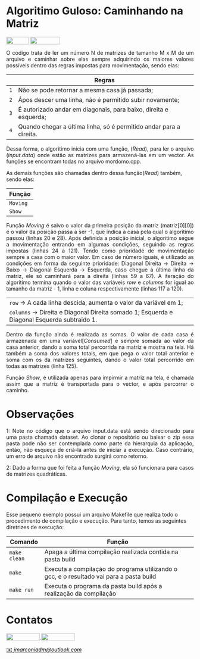 # Algoritimo Guloso: Caminhando na Matriz

<div style="display: inline-block;">    
<img align="center" height="20px" width="60px" src="https://img.shields.io/badge/C%2B%2B-00599C?style=for-the-badge&logo=c%2B%2B&logoColor=white"/> 
<img align="center" height="20px" width="80px" src="https://img.shields.io/badge/Made%20for-VSCode-1f425f.svg"/> 
</a> 
</div>

<p> </p>
<p> </p>


<p align="justify">
O código trata de ler um número N de matrizes de tamanho M x M de um arquivo e caminhar sobre elas sempre adquirindo os maiores valores possíveis dentro das regras impostas para movimentação, sendo elas:


|                        |  Regras                                                                                           |
| -----------------------| ------------------------------------------------------------------------------------------------- |
|  `1`                   | Não se pode retornar a mesma casa já passada;                                                     |
|  `2`                   | Ápos descer uma linha, não é permitido subir novamente;                                           |
|  `3`                   | É autorizado andar em diagonais, para baixo, direita e esquerda;                                  |
|  `4`                   | Quando chegar a última linha, só é permitido andar para a direita.                                |

<p> </p>

<p> </p>

<p align="justify">
Dessa forma, o algoritimo inicia com uma função, (<i>Read</i>), para ler o arquivo (<i>input.data</i>) onde estão as matrizes para armazená-las em um vector. As funções se encontram todas no arquivo mordomo.cpp.

<p> </p>

As demais funções são chamadas dentro dessa função(<i>Read</i>) também, sendo elas:

| Função                                                                                                                                                                                    |
| ----------------------------------------------------------------------------------------------------------------------------------------------------------------------------------------- |
|  `Moving`                                                                                                                                                                                 |
|  `Show`                                                                                                                                                                                   |
  
<p align="justify"> Função <i>Moving</i> é salvo o valor da primeira posição da matriz (matriz[0][0]) e o valor da posição passa a ser -1, que indica a casa pela qual o algoritimo passou (linhas 20 e 28). Após definida a posição inicial, o algoritimo segue a movimentação entrando em algumas condições, seguindo as regras impostas (linhas 24 a 121). Tendo como prioridade de movimentação sempre a casa com o maior valor. Em caso de número iguais, é utilizado as condições em forma da seguinte prioridade: Diagonal Direita -> Direita -> Baixo -> Diagonal Esquerda -> Esquerda, caso chegue a última linha da matriz, ele só caminhará para a direita (linhas 59 a 67). A iteração do algoritimo termina quando o valor das variáveis <i>row</i> e <i>columns</i> for igual ao tamanho da matriz - 1, linha e coluna respectivamente (linhas 117 a 120).

|                                                                                                                                                                                           |
| ----------------------------------------------------------------------------------------------------------------------------------------------------------------------------------------- |
|  `row`    ->  A cada linha descida, aumenta o valor da variável em 1;                                                                                                                     |
|  `columns` ->  Direita e Diagonal Direita somado 1; Esquerda e Diagonal Esquerda subtraido 1.                                                                                             |


<p align="justify"> Dentro da função ainda é realizada as somas. O valor de cada casa é armazenada em uma variável[<i>Consumed</i>] e sempre somada ao valor da casa anterior, dando a soma total percorrida na matriz e mostra na tela. Há também a soma dos valores totais, em que pega o valor total anterior e soma com os da matrizes seguintes, dando o valor total percorrido em todas as matrizes (linha 125). 

</p>

<p align="justify"> Função <i>Show</i>, é utilizada apenas para impirmir a matriz na tela, é chamada assim que a matriz é transportada para o vector, e após percorrer o caminho. 

# Observações

<p align="justify">
<span color="red"> 1:</span> Note no código que o arquivo input.data está sendo direcionado para uma pasta chamada dataset. Ao clonar o repositório ou baixar o zip essa pasta pode não ser contemplada como parte da hierarquia da aplicação, então, não esqueça de criá-la antes de iniciar a execução. Caso contrário, um erro de arquivo não encontrado surgirá como retorno.

<p align="justify">
<span color="red">2:</span> Dado a forma que foi feita a função <i>Moving</i>, ela só funcionara para casos de matrizes quadráticas. 
</p>

# Compilação e Execução

Esse pequeno exemplo possui um arquivo Makefile que realiza todo o procedimento de compilação e execução. Para tanto, temos as seguintes diretrizes de execução:


| Comando                |  Função                                                                                           |
| -----------------------| ------------------------------------------------------------------------------------------------- |
|  `make clean`          | Apaga a última compilação realizada contida na pasta build                                        |
|  `make`                | Executa a compilação do programa utilizando o gcc, e o resultado vai para a pasta build           |
|  `make run`            | Executa o programa da pasta build após a realização da compilação                                 |


# Contatos

<div style="display: inline-block;">
<a href="https://t.me/jmarconia">
<img align="center" height="20px" width="90px" src="https://img.shields.io/badge/Telegram-2CA5E0?style=for-the-badge&logo=telegram&logoColor=white"/> 
</a>

<a href="https://www.linkedin.com/in/jmarconi-almeida/">
<img align="center" height="20px" width="90px" src="https://img.shields.io/badge/LinkedIn-0077B5?style=for-the-badge&logo=linkedin&logoColor=white"/>
</a>

</div>

<p> </p>

<a style="color:black" href="mailto:jmarconiadm@outlook.com?subject=[GitHub]%20Source%20Dynamic%20Lists">
✉️ <i>jmarconiadm@outlook.com</i>
</a>
